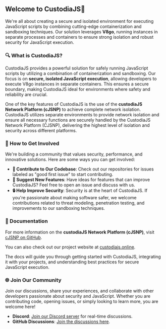 ## Welcome to **CustodiaJS**👋

We're all about creating a secure and isolated environment for executing JavaScript scripts by combining cutting-edge containerization and sandboxing techniques. Our solution leverages **V8go**, running instances in separate processes and containers to ensure strong isolation and robust security for JavaScript execution.

### 🔍 What is CustodiaJS?

CustodiaJS provides a powerful solution for safely running JavaScript scripts by utilizing a combination of containerization and sandboxing. Our focus is on **secure, isolated JavaScript execution**, allowing developers to execute V8go instances in separate containers. This ensures a secure boundary, making CustodiaJS ideal for environments where safety and reliability are crucial.

One of the key features of CustodiaJS is the use of the **custodiaJS Network Platform (cJSNP)** to achieve complete network isolation. CustodiaJS utilizes separate environments to provide network isolation and ensure all necessary functions are securely handled by the CustodiaJS Network Platform (CJSNP), delivering the highest level of isolation and security across different platforms.

### 🤝 How to Get Involved

We're building a community that values security, performance, and innovative solutions. Here are some ways you can get involved:

- **🌟 Contribute to Our Codebase**: Check out our repositories for issues labeled as "good first issue" to start contributing.
- **📝 Suggest New Features**: Have ideas for features that can improve CustodiaJS? Feel free to open an issue and discuss with us.
- **🔒 Help Improve Security**: Security is at the heart of CustodiaJS. If you're passionate about making software safer, we welcome contributions related to threat modeling, penetration testing, and improvements to our sandboxing techniques.

### 📖 Documentation

For more information on the **custodiaJS Network Platform (cJSNP)**, visit [cJSNP on GitHub](https://github.com/custodiaJs/cjs-network-platform).

You can also check out our project website at [custodiajs.online](https://custodiajs.online).

The docs will guide you through getting started with CustodiaJS, integrating it with your projects, and understanding best practices for secure JavaScript execution.

### 🌐 Join Our Community

Join our discussions, share your experiences, and collaborate with other developers passionate about security and JavaScript. Whether you are contributing code, opening issues, or simply looking to learn more, you are welcome here!

- **Discord**: [Join our Discord server](https://discord.gg/j3nqdbMX) for real-time discussions.
- **GitHub Discussions**: [Join the discussions here](https://github.com/orgs/custodiaJs/discussions).



